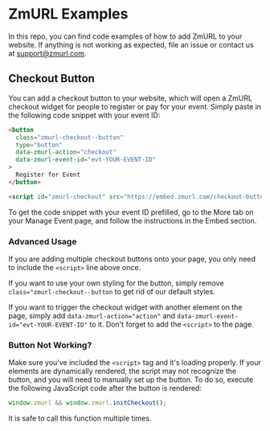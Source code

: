 # ZmURL Examples

In this repo, you can find code examples of how to add ZmURL to your website. If anything is not working as expected, file an issue or contact us at support@zmurl.com.

## Checkout Button

You can add a checkout button to your website, which will open a ZmURL checkout widget for people to register or pay for your event. Simply paste in the following code snippet with your event ID:

```html
<button
  class="zmurl-checkout--button"
  type="button"
  data-zmurl-action="checkout"
  data-zmurl-event-id="evt-YOUR-EVENT-ID"
>
  Register for Event
</button>

<script id="zmurl-checkout" src="https://embed.zmurl.com/checkout-button.js" />
```

To get the code snippet with your event ID prefilled, go to the More tab on your Manage Event page, and follow the instructions in the Embed section.

### Advanced Usage

If you are adding multiple checkout buttons onto your page, you only need to include the `<script>` line above once.

If you want to use your own styling for the button, simply remove `class="zmurl-checkout--button` to get rid of our default styles.

If you want to trigger the checkout widget with another element on the page, simply add `data-zmurl-action="action"` and `data-zmurl-event-id="evt-YOUR-EVENT-ID"` to it. Don't forget to add the `<script>` to the page.

### Button Not Working?

Make sure you've included the `<script>` tag and it's loading properly. If your elements are dynamically rendered, the script may not recognize the button, and you will need to manually set up the button. To do so, execute the following JavaScript code after the button is rendered:

```js
window.zmurl && window.zmurl.initCheckout();
```

It is safe to call this function multiple times.
